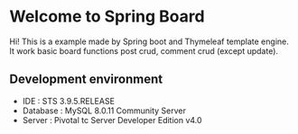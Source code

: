 ﻿# Welcome to Spring Board

Hi! This is a example made by Spring boot and Thymeleaf template engine.
It work basic board functions post crud, comment crud (except update).

## Development environment
- IDE : STS 3.9.5.RELEASE
- Database : MySQL 8.0.11 Community Server
- Server : Pivotal tc Server Developer Edition v4.0
